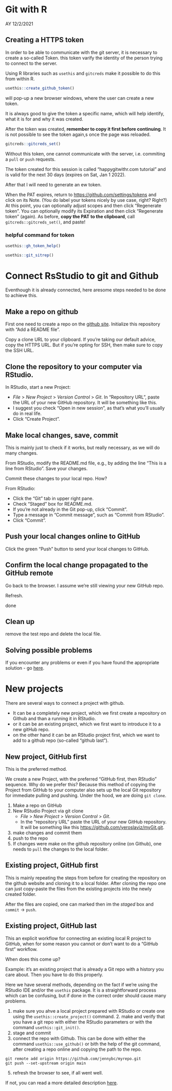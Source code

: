 Git with R
================
AY
12/2/2021

## Creating a HTTPS token

In order to be able to communicate with the git server, it is necessary
to create a so-called Token. this token varify the identity of the
person trying to connect to the server.

Using R libraries such as `usethis` and `gitcreds` make it possible to
do this from within R.

``` r
usethis::create_github_token()
```

will pop-up a new browser windows, where the user can create a new
token.

It is always good to give the token a specific name, which will help
identify, what it is for and why it was created.

After the token was created, **remember to copy it first before
continuing**. It is not possible to see the token again,s once the page
was reloaded.

``` r
gitcreds::gitcreds_set()
```

Without this token, one cannot communicate with the server,
i.e. commiting a `pull` or `push` requests.

The token created for this session is called “happygitwithr.com
tutorial” and is valid for the next 30 days (expires on Sat, Jan 1
2022).

After that I will need to generate an ew token.

When the PAT expires, return to <https://github.com/settings/tokens> and
click on its Note. (You do label your tokens nicely by use case, right?
Right?) At this point, you can optionally adjust scopes and then click
“Regenerate token”. You can optionally modify its Expiration and then
click “Regenerate token” (again). As before, **copy the PAT to the
clipboard**, call `gitcreds::gitcreds_set()`, and paste!

### helpful command for token

``` r
usethis::gh_token_help()

usethis::git_sitrep()
```

# Connect RsStudio to git and Github

Eventhough it is already connected, here aresome steps needed to be done
to achieve this.

## Make a repo on github

First one need to create a repo on the [github
site](https://github.com/). Initialize this repository with “Add a
README file”.

Copy a clone URL to your clipboard. If you’re taking our default advice,
copy the HTTPS URL. But if you’re opting for SSH, then make sure to copy
the SSH URL.

## Clone the repository to your computer via RStudio.

In RStudio, start a new Project:

-   *File* > *New Project* > *Version Control* > *Git*. In “Repository
    URL”, paste the URL of your new GitHub repository. It will be
    something like this.
-   I suggest you check “Open in new session”, as that’s what you’ll
    usually do in real life.
-   Click “Create Project”.

## Make local changes, save, commit

This is mainly just to check if it works, but really necessary, as we
will do many changes.

From RStudio, modify the README.md file, e.g., by adding the line “This
is a line from RStudio”. Save your changes.

Commit these changes to your local repo. How?

From RStudio:

-   Click the “Git” tab in upper right pane.
-   Check “Staged” box for README.md.
-   If you’re not already in the Git pop-up, click “Commit”.
-   Type a message in “Commit message”, such as “Commit from RStudio”.
-   Click “Commit”.

## Push your local changes online to GitHub

Click the green “Push” button to send your local changes to GitHub.

## Confirm the local change propagated to the GitHub remote

Go back to the browser. I assume we’re still viewing your new GitHub
repo.

Refresh.

done

## Clean up

remove the test repo and delete the local file.

## Solving possible problems

If you encounter any problems or even if you have found the appropriate
solution - go [here](https://happygitwithr.com/troubleshooting.html).

# New projects

There are several ways to connect a project with github.

-   It can be a completely new project, which we first create a
    repository on Github and than a running it in RStudio.
-   or it can be an existing project, which we first want to introduce
    it to a new gitHub repo.
-   on the other hand it can be an RStudio project first, which we want
    to add to a github repo (so-called “github last”).

## New project, GitHub first

This is the preferred method.

We create a new Project, with the preferred “GitHub first, then RStudio”
sequence. Why do we prefer this? Because this method of copying the
Project from GitHub to your computer also sets up the local Git
repository for immediate pulling and pushing. Under the hood, we are
doing `git clone`.

1.  Make a repo on GitHub
2.  New RStudio Project via git clone
    -   *File* > *New Project* > *Version Control* > *Git*.
    -   In the “repository URL” paste the URL of your new GitHub
        repository. It will be something like this
        <https://github.com/yeroslaviz/myGit.git>.
3.  make changes and commit them
4.  push to the repo
5.  If changes were make on the github repository online (on Github),
    one needs to `pull` the changes to the local folder.

## Existing project, GitHub first

This is mainly repeating the steps from before for creating the
repository on the github website and cloning it to a local folder. After
cloning the repo one can just copy-paste the files from the existing
projects into the newly created folder.

After the files are copied, one can marked then im the *staged* box and
`commit` -> `push`.

## Existing project, GitHub last

This an explicit workflow for connecting an existing local R project to
GitHub, when for some reason you cannot or don’t want to do a “GitHub
first” workflow.

When does this come up?

Example: it’s an existing project that is already a Git repo with a
history you care about. Then you have to do this properly.

Here we have several methods, depending on the fact if we’re using the
RStudio IDE and/or the `usethis` package. It is a straightforward
process which can be confusing, but if done in the correct order should
cause many problems.

1.  make sure you ahve a local project prepared with RStudio or create
    one using the `usethis::create_project()` command. 2. make and
    verify that you have a git repo with either the RStudio parameters
    or with the command `usethis::git_init()`.
2.  stage and commit
3.  connect the repo with Github. This can be done with either the
    command `usethis::use_github()` or bith the help of the git command,
    after creating a repo online and copying the path to the repo.

``` shell
git remote add origin https://github.com/jennybc/myrepo.git
git push --set-upstream origin main
```

5.  refresh the browser to see, if all went well.

If not, you can read a more detailed description
[here](https://happygitwithr.com/existing-github-last.html).

